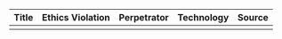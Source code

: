 | Title | Ethics Violation | Perpetrator | Technology | Source |
| ----- | ---------------- | ----------- | ---------- | ------ |
|  |  |  |  |  |
